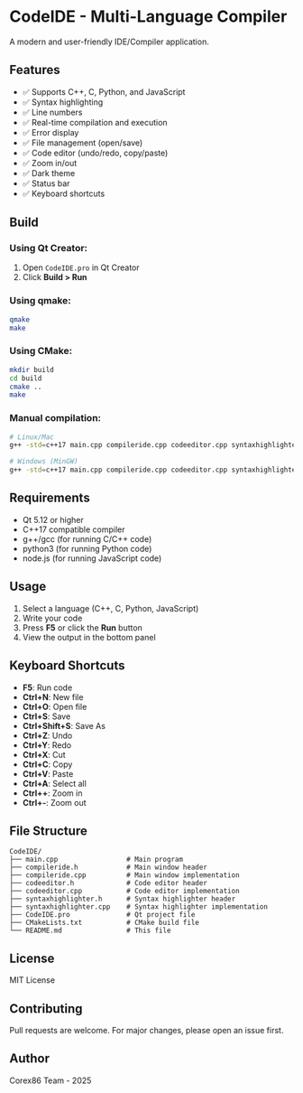 # CodeIDE - Multi-Language Compiler

A modern and user-friendly IDE/Compiler application.

## Features

- ✅ Supports C++, C, Python, and JavaScript  
- ✅ Syntax highlighting  
- ✅ Line numbers  
- ✅ Real-time compilation and execution  
- ✅ Error display  
- ✅ File management (open/save)  
- ✅ Code editor (undo/redo, copy/paste)  
- ✅ Zoom in/out  
- ✅ Dark theme  
- ✅ Status bar  
- ✅ Keyboard shortcuts  

## Build

### Using Qt Creator:
1. Open `CodeIDE.pro` in Qt Creator  
2. Click **Build > Run**

### Using qmake:
```bash
qmake
make
```

### Using CMake:
```bash
mkdir build
cd build
cmake ..
make
```

### Manual compilation:
```bash
# Linux/Mac
g++ -std=c++17 main.cpp compileride.cpp codeeditor.cpp syntaxhighlighter.cpp     -o CodeIDE `pkg-config --cflags --libs Qt5Widgets` -fPIC

# Windows (MinGW)
g++ -std=c++17 main.cpp compileride.cpp codeeditor.cpp syntaxhighlighter.cpp     -o CodeIDE.exe -I%QTDIR%\include -L%QTDIR%\lib -lQt5Widgets -lQt5Gui -lQt5Core
```

## Requirements

- Qt 5.12 or higher  
- C++17 compatible compiler  
- g++/gcc (for running C/C++ code)  
- python3 (for running Python code)  
- node.js (for running JavaScript code)  

## Usage

1. Select a language (C++, C, Python, JavaScript)  
2. Write your code  
3. Press **F5** or click the **Run** button  
4. View the output in the bottom panel  

## Keyboard Shortcuts

- **F5**: Run code  
- **Ctrl+N**: New file  
- **Ctrl+O**: Open file  
- **Ctrl+S**: Save  
- **Ctrl+Shift+S**: Save As  
- **Ctrl+Z**: Undo  
- **Ctrl+Y**: Redo  
- **Ctrl+X**: Cut  
- **Ctrl+C**: Copy  
- **Ctrl+V**: Paste  
- **Ctrl+A**: Select all  
- **Ctrl++**: Zoom in  
- **Ctrl+-**: Zoom out  

## File Structure

```
CodeIDE/
├── main.cpp                 # Main program
├── compileride.h            # Main window header
├── compileride.cpp          # Main window implementation
├── codeeditor.h             # Code editor header
├── codeeditor.cpp           # Code editor implementation
├── syntaxhighlighter.h      # Syntax highlighter header
├── syntaxhighlighter.cpp    # Syntax highlighter implementation
├── CodeIDE.pro              # Qt project file
├── CMakeLists.txt           # CMake build file
└── README.md                # This file
```

## License

MIT License  

## Contributing

Pull requests are welcome. For major changes, please open an issue first.  

## Author

Corex86 Team - 2025  
